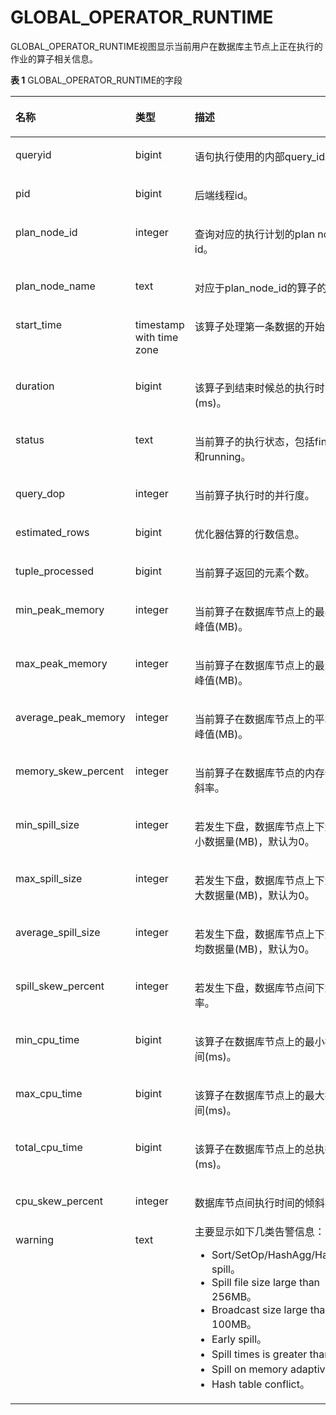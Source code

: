# GLOBAL\_OPERATOR\_RUNTIME

GLOBAL\_OPERATOR\_RUNTIME视图显示当前用户在数据库主节点上正在执行的作业的算子相关信息。

**表 1**  GLOBAL\_OPERATOR\_RUNTIME的字段

<a name="zh-cn_topic_0237122746_zh-cn_topic_0111176228_table75981925115018"></a>
<table><thead align="left"><tr id="zh-cn_topic_0237122746_zh-cn_topic_0111176228_row14599225175020"><th class="cellrowborder" valign="top" width="21.782178217821784%" id="mcps1.2.4.1.1"><p id="zh-cn_topic_0237122746_zh-cn_topic_0111176228_p1359922545010"><a name="zh-cn_topic_0237122746_zh-cn_topic_0111176228_p1359922545010"></a><a name="zh-cn_topic_0237122746_zh-cn_topic_0111176228_p1359922545010"></a>名称</p>
</th>
<th class="cellrowborder" valign="top" width="18.81188118811881%" id="mcps1.2.4.1.2"><p id="zh-cn_topic_0237122746_zh-cn_topic_0111176228_p3599182520502"><a name="zh-cn_topic_0237122746_zh-cn_topic_0111176228_p3599182520502"></a><a name="zh-cn_topic_0237122746_zh-cn_topic_0111176228_p3599182520502"></a>类型</p>
</th>
<th class="cellrowborder" valign="top" width="59.4059405940594%" id="mcps1.2.4.1.3"><p id="zh-cn_topic_0237122746_zh-cn_topic_0111176228_p175991225195015"><a name="zh-cn_topic_0237122746_zh-cn_topic_0111176228_p175991225195015"></a><a name="zh-cn_topic_0237122746_zh-cn_topic_0111176228_p175991225195015"></a>描述</p>
</th>
</tr>
</thead>
<tbody><tr id="zh-cn_topic_0237122746_zh-cn_topic_0111176228_row1059920251509"><td class="cellrowborder" valign="top" width="21.782178217821784%" headers="mcps1.2.4.1.1 "><p id="zh-cn_topic_0237122746_zh-cn_topic_0111176228_p2519314135114"><a name="zh-cn_topic_0237122746_zh-cn_topic_0111176228_p2519314135114"></a><a name="zh-cn_topic_0237122746_zh-cn_topic_0111176228_p2519314135114"></a>queryid</p>
</td>
<td class="cellrowborder" valign="top" width="18.81188118811881%" headers="mcps1.2.4.1.2 "><p id="zh-cn_topic_0237122746_zh-cn_topic_0111176228_p1651921418517"><a name="zh-cn_topic_0237122746_zh-cn_topic_0111176228_p1651921418517"></a><a name="zh-cn_topic_0237122746_zh-cn_topic_0111176228_p1651921418517"></a>bigint</p>
</td>
<td class="cellrowborder" valign="top" width="59.4059405940594%" headers="mcps1.2.4.1.3 "><p id="zh-cn_topic_0237122746_zh-cn_topic_0111176228_p4519141415115"><a name="zh-cn_topic_0237122746_zh-cn_topic_0111176228_p4519141415115"></a><a name="zh-cn_topic_0237122746_zh-cn_topic_0111176228_p4519141415115"></a>语句执行使用的内部query_id。</p>
</td>
</tr>
<tr id="zh-cn_topic_0237122746_zh-cn_topic_0111176228_row135995251509"><td class="cellrowborder" valign="top" width="21.782178217821784%" headers="mcps1.2.4.1.1 "><p id="zh-cn_topic_0237122746_zh-cn_topic_0111176228_p14519914195120"><a name="zh-cn_topic_0237122746_zh-cn_topic_0111176228_p14519914195120"></a><a name="zh-cn_topic_0237122746_zh-cn_topic_0111176228_p14519914195120"></a>pid</p>
</td>
<td class="cellrowborder" valign="top" width="18.81188118811881%" headers="mcps1.2.4.1.2 "><p id="zh-cn_topic_0237122746_zh-cn_topic_0111176228_p1651971414515"><a name="zh-cn_topic_0237122746_zh-cn_topic_0111176228_p1651971414515"></a><a name="zh-cn_topic_0237122746_zh-cn_topic_0111176228_p1651971414515"></a>bigint</p>
</td>
<td class="cellrowborder" valign="top" width="59.4059405940594%" headers="mcps1.2.4.1.3 "><p id="zh-cn_topic_0237122746_zh-cn_topic_0111176228_p651921410511"><a name="zh-cn_topic_0237122746_zh-cn_topic_0111176228_p651921410511"></a><a name="zh-cn_topic_0237122746_zh-cn_topic_0111176228_p651921410511"></a>后端线程id。</p>
</td>
</tr>
<tr id="zh-cn_topic_0237122746_zh-cn_topic_0111176228_row19600152510500"><td class="cellrowborder" valign="top" width="21.782178217821784%" headers="mcps1.2.4.1.1 "><p id="zh-cn_topic_0237122746_zh-cn_topic_0111176228_p85191414155117"><a name="zh-cn_topic_0237122746_zh-cn_topic_0111176228_p85191414155117"></a><a name="zh-cn_topic_0237122746_zh-cn_topic_0111176228_p85191414155117"></a>plan_node_id</p>
</td>
<td class="cellrowborder" valign="top" width="18.81188118811881%" headers="mcps1.2.4.1.2 "><p id="zh-cn_topic_0237122746_zh-cn_topic_0111176228_p1951991455112"><a name="zh-cn_topic_0237122746_zh-cn_topic_0111176228_p1951991455112"></a><a name="zh-cn_topic_0237122746_zh-cn_topic_0111176228_p1951991455112"></a>integer</p>
</td>
<td class="cellrowborder" valign="top" width="59.4059405940594%" headers="mcps1.2.4.1.3 "><p id="zh-cn_topic_0237122746_zh-cn_topic_0111176228_p3519101415516"><a name="zh-cn_topic_0237122746_zh-cn_topic_0111176228_p3519101415516"></a><a name="zh-cn_topic_0237122746_zh-cn_topic_0111176228_p3519101415516"></a>查询对应的执行计划的plan node id。</p>
</td>
</tr>
<tr id="zh-cn_topic_0237122746_zh-cn_topic_0111176228_row8600162519508"><td class="cellrowborder" valign="top" width="21.782178217821784%" headers="mcps1.2.4.1.1 "><p id="zh-cn_topic_0237122746_zh-cn_topic_0111176228_p5519131418511"><a name="zh-cn_topic_0237122746_zh-cn_topic_0111176228_p5519131418511"></a><a name="zh-cn_topic_0237122746_zh-cn_topic_0111176228_p5519131418511"></a>plan_node_name</p>
</td>
<td class="cellrowborder" valign="top" width="18.81188118811881%" headers="mcps1.2.4.1.2 "><p id="zh-cn_topic_0237122746_zh-cn_topic_0111176228_p1951971455118"><a name="zh-cn_topic_0237122746_zh-cn_topic_0111176228_p1951971455118"></a><a name="zh-cn_topic_0237122746_zh-cn_topic_0111176228_p1951971455118"></a>text</p>
</td>
<td class="cellrowborder" valign="top" width="59.4059405940594%" headers="mcps1.2.4.1.3 "><p id="zh-cn_topic_0237122746_zh-cn_topic_0111176228_p1825284518537"><a name="zh-cn_topic_0237122746_zh-cn_topic_0111176228_p1825284518537"></a><a name="zh-cn_topic_0237122746_zh-cn_topic_0111176228_p1825284518537"></a>对应于plan_node_id的算子的名称。</p>
</td>
</tr>
<tr id="zh-cn_topic_0237122746_zh-cn_topic_0111176228_row9600142519508"><td class="cellrowborder" valign="top" width="21.782178217821784%" headers="mcps1.2.4.1.1 "><p id="zh-cn_topic_0237122746_zh-cn_topic_0111176228_p10519171455119"><a name="zh-cn_topic_0237122746_zh-cn_topic_0111176228_p10519171455119"></a><a name="zh-cn_topic_0237122746_zh-cn_topic_0111176228_p10519171455119"></a>start_time</p>
</td>
<td class="cellrowborder" valign="top" width="18.81188118811881%" headers="mcps1.2.4.1.2 "><p id="zh-cn_topic_0237122746_zh-cn_topic_0111176228_p10519314105112"><a name="zh-cn_topic_0237122746_zh-cn_topic_0111176228_p10519314105112"></a><a name="zh-cn_topic_0237122746_zh-cn_topic_0111176228_p10519314105112"></a>timestamp with time zone</p>
</td>
<td class="cellrowborder" valign="top" width="59.4059405940594%" headers="mcps1.2.4.1.3 "><p id="zh-cn_topic_0237122746_zh-cn_topic_0111176228_p751971405113"><a name="zh-cn_topic_0237122746_zh-cn_topic_0111176228_p751971405113"></a><a name="zh-cn_topic_0237122746_zh-cn_topic_0111176228_p751971405113"></a>该算子处理第一条数据的开始时间。</p>
</td>
</tr>
<tr id="zh-cn_topic_0237122746_zh-cn_topic_0111176228_row5600025155011"><td class="cellrowborder" valign="top" width="21.782178217821784%" headers="mcps1.2.4.1.1 "><p id="zh-cn_topic_0237122746_zh-cn_topic_0111176228_p7519141412514"><a name="zh-cn_topic_0237122746_zh-cn_topic_0111176228_p7519141412514"></a><a name="zh-cn_topic_0237122746_zh-cn_topic_0111176228_p7519141412514"></a>duration</p>
</td>
<td class="cellrowborder" valign="top" width="18.81188118811881%" headers="mcps1.2.4.1.2 "><p id="zh-cn_topic_0237122746_zh-cn_topic_0111176228_p205191014155120"><a name="zh-cn_topic_0237122746_zh-cn_topic_0111176228_p205191014155120"></a><a name="zh-cn_topic_0237122746_zh-cn_topic_0111176228_p205191014155120"></a>bigint</p>
</td>
<td class="cellrowborder" valign="top" width="59.4059405940594%" headers="mcps1.2.4.1.3 "><p id="zh-cn_topic_0237122746_zh-cn_topic_0111176228_p1451971495114"><a name="zh-cn_topic_0237122746_zh-cn_topic_0111176228_p1451971495114"></a><a name="zh-cn_topic_0237122746_zh-cn_topic_0111176228_p1451971495114"></a>该算子到结束时候总的执行时间(ms)。</p>
</td>
</tr>
<tr id="zh-cn_topic_0237122746_zh-cn_topic_0111176228_row104162389916"><td class="cellrowborder" valign="top" width="21.782178217821784%" headers="mcps1.2.4.1.1 "><p id="zh-cn_topic_0237122746_zh-cn_topic_0111176228_p14171438299"><a name="zh-cn_topic_0237122746_zh-cn_topic_0111176228_p14171438299"></a><a name="zh-cn_topic_0237122746_zh-cn_topic_0111176228_p14171438299"></a>status</p>
</td>
<td class="cellrowborder" valign="top" width="18.81188118811881%" headers="mcps1.2.4.1.2 "><p id="zh-cn_topic_0237122746_zh-cn_topic_0111176228_p8417938495"><a name="zh-cn_topic_0237122746_zh-cn_topic_0111176228_p8417938495"></a><a name="zh-cn_topic_0237122746_zh-cn_topic_0111176228_p8417938495"></a>text</p>
</td>
<td class="cellrowborder" valign="top" width="59.4059405940594%" headers="mcps1.2.4.1.3 "><p id="zh-cn_topic_0237122746_zh-cn_topic_0111176228_p17417183815913"><a name="zh-cn_topic_0237122746_zh-cn_topic_0111176228_p17417183815913"></a><a name="zh-cn_topic_0237122746_zh-cn_topic_0111176228_p17417183815913"></a>当前算子的执行状态，包括finished和running。</p>
</td>
</tr>
<tr id="zh-cn_topic_0237122746_zh-cn_topic_0111176228_row8600182517502"><td class="cellrowborder" valign="top" width="21.782178217821784%" headers="mcps1.2.4.1.1 "><p id="zh-cn_topic_0237122746_zh-cn_topic_0111176228_p1451911141518"><a name="zh-cn_topic_0237122746_zh-cn_topic_0111176228_p1451911141518"></a><a name="zh-cn_topic_0237122746_zh-cn_topic_0111176228_p1451911141518"></a>query_dop</p>
</td>
<td class="cellrowborder" valign="top" width="18.81188118811881%" headers="mcps1.2.4.1.2 "><p id="zh-cn_topic_0237122746_zh-cn_topic_0111176228_p7519514155119"><a name="zh-cn_topic_0237122746_zh-cn_topic_0111176228_p7519514155119"></a><a name="zh-cn_topic_0237122746_zh-cn_topic_0111176228_p7519514155119"></a>integer</p>
</td>
<td class="cellrowborder" valign="top" width="59.4059405940594%" headers="mcps1.2.4.1.3 "><p id="zh-cn_topic_0237122746_zh-cn_topic_0111176228_p8519111485115"><a name="zh-cn_topic_0237122746_zh-cn_topic_0111176228_p8519111485115"></a><a name="zh-cn_topic_0237122746_zh-cn_topic_0111176228_p8519111485115"></a>当前算子执行时的并行度。</p>
</td>
</tr>
<tr id="zh-cn_topic_0237122746_zh-cn_topic_0111176228_row5600142555015"><td class="cellrowborder" valign="top" width="21.782178217821784%" headers="mcps1.2.4.1.1 "><p id="zh-cn_topic_0237122746_zh-cn_topic_0111176228_p1151971405113"><a name="zh-cn_topic_0237122746_zh-cn_topic_0111176228_p1151971405113"></a><a name="zh-cn_topic_0237122746_zh-cn_topic_0111176228_p1151971405113"></a>estimated_rows</p>
</td>
<td class="cellrowborder" valign="top" width="18.81188118811881%" headers="mcps1.2.4.1.2 "><p id="zh-cn_topic_0237122746_zh-cn_topic_0111176228_p65191314155115"><a name="zh-cn_topic_0237122746_zh-cn_topic_0111176228_p65191314155115"></a><a name="zh-cn_topic_0237122746_zh-cn_topic_0111176228_p65191314155115"></a>bigint</p>
</td>
<td class="cellrowborder" valign="top" width="59.4059405940594%" headers="mcps1.2.4.1.3 "><p id="zh-cn_topic_0237122746_zh-cn_topic_0111176228_p15519101411512"><a name="zh-cn_topic_0237122746_zh-cn_topic_0111176228_p15519101411512"></a><a name="zh-cn_topic_0237122746_zh-cn_topic_0111176228_p15519101411512"></a>优化器估算的行数信息。</p>
</td>
</tr>
<tr id="zh-cn_topic_0237122746_zh-cn_topic_0111176228_row1060022565012"><td class="cellrowborder" valign="top" width="21.782178217821784%" headers="mcps1.2.4.1.1 "><p id="zh-cn_topic_0237122746_zh-cn_topic_0111176228_p4519181485114"><a name="zh-cn_topic_0237122746_zh-cn_topic_0111176228_p4519181485114"></a><a name="zh-cn_topic_0237122746_zh-cn_topic_0111176228_p4519181485114"></a>tuple_processed</p>
</td>
<td class="cellrowborder" valign="top" width="18.81188118811881%" headers="mcps1.2.4.1.2 "><p id="zh-cn_topic_0237122746_zh-cn_topic_0111176228_p2519121416514"><a name="zh-cn_topic_0237122746_zh-cn_topic_0111176228_p2519121416514"></a><a name="zh-cn_topic_0237122746_zh-cn_topic_0111176228_p2519121416514"></a>bigint</p>
</td>
<td class="cellrowborder" valign="top" width="59.4059405940594%" headers="mcps1.2.4.1.3 "><p id="zh-cn_topic_0237122746_zh-cn_topic_0111176228_p55195145519"><a name="zh-cn_topic_0237122746_zh-cn_topic_0111176228_p55195145519"></a><a name="zh-cn_topic_0237122746_zh-cn_topic_0111176228_p55195145519"></a>当前算子返回的元素个数。</p>
</td>
</tr>
<tr id="zh-cn_topic_0237122746_zh-cn_topic_0111176228_row160019255501"><td class="cellrowborder" valign="top" width="21.782178217821784%" headers="mcps1.2.4.1.1 "><p id="zh-cn_topic_0237122746_zh-cn_topic_0111176228_p45193142511"><a name="zh-cn_topic_0237122746_zh-cn_topic_0111176228_p45193142511"></a><a name="zh-cn_topic_0237122746_zh-cn_topic_0111176228_p45193142511"></a>min_peak_memory</p>
</td>
<td class="cellrowborder" valign="top" width="18.81188118811881%" headers="mcps1.2.4.1.2 "><p id="zh-cn_topic_0237122746_zh-cn_topic_0111176228_p8519151410510"><a name="zh-cn_topic_0237122746_zh-cn_topic_0111176228_p8519151410510"></a><a name="zh-cn_topic_0237122746_zh-cn_topic_0111176228_p8519151410510"></a>integer</p>
</td>
<td class="cellrowborder" valign="top" width="59.4059405940594%" headers="mcps1.2.4.1.3 "><p id="zh-cn_topic_0237122746_zh-cn_topic_0111176228_p165191114145119"><a name="zh-cn_topic_0237122746_zh-cn_topic_0111176228_p165191114145119"></a><a name="zh-cn_topic_0237122746_zh-cn_topic_0111176228_p165191114145119"></a>当前算子在数据库节点上的最小内存峰值(MB)。</p>
</td>
</tr>
<tr id="zh-cn_topic_0237122746_zh-cn_topic_0111176228_row560118255504"><td class="cellrowborder" valign="top" width="21.782178217821784%" headers="mcps1.2.4.1.1 "><p id="zh-cn_topic_0237122746_zh-cn_topic_0111176228_p1519121413516"><a name="zh-cn_topic_0237122746_zh-cn_topic_0111176228_p1519121413516"></a><a name="zh-cn_topic_0237122746_zh-cn_topic_0111176228_p1519121413516"></a>max_peak_memory</p>
</td>
<td class="cellrowborder" valign="top" width="18.81188118811881%" headers="mcps1.2.4.1.2 "><p id="zh-cn_topic_0237122746_zh-cn_topic_0111176228_p1751916147515"><a name="zh-cn_topic_0237122746_zh-cn_topic_0111176228_p1751916147515"></a><a name="zh-cn_topic_0237122746_zh-cn_topic_0111176228_p1751916147515"></a>integer</p>
</td>
<td class="cellrowborder" valign="top" width="59.4059405940594%" headers="mcps1.2.4.1.3 "><p id="zh-cn_topic_0237122746_zh-cn_topic_0111176228_p85191314135116"><a name="zh-cn_topic_0237122746_zh-cn_topic_0111176228_p85191314135116"></a><a name="zh-cn_topic_0237122746_zh-cn_topic_0111176228_p85191314135116"></a>当前算子在数据库节点上的最大内存峰值(MB)。</p>
</td>
</tr>
<tr id="zh-cn_topic_0237122746_zh-cn_topic_0111176228_row5601125145017"><td class="cellrowborder" valign="top" width="21.782178217821784%" headers="mcps1.2.4.1.1 "><p id="zh-cn_topic_0237122746_zh-cn_topic_0111176228_p1252010141514"><a name="zh-cn_topic_0237122746_zh-cn_topic_0111176228_p1252010141514"></a><a name="zh-cn_topic_0237122746_zh-cn_topic_0111176228_p1252010141514"></a>average_peak_memory</p>
</td>
<td class="cellrowborder" valign="top" width="18.81188118811881%" headers="mcps1.2.4.1.2 "><p id="zh-cn_topic_0237122746_zh-cn_topic_0111176228_p3520171413517"><a name="zh-cn_topic_0237122746_zh-cn_topic_0111176228_p3520171413517"></a><a name="zh-cn_topic_0237122746_zh-cn_topic_0111176228_p3520171413517"></a>integer</p>
</td>
<td class="cellrowborder" valign="top" width="59.4059405940594%" headers="mcps1.2.4.1.3 "><p id="zh-cn_topic_0237122746_zh-cn_topic_0111176228_p15520161445117"><a name="zh-cn_topic_0237122746_zh-cn_topic_0111176228_p15520161445117"></a><a name="zh-cn_topic_0237122746_zh-cn_topic_0111176228_p15520161445117"></a>当前算子在数据库节点上的平均内存峰值(MB)。</p>
</td>
</tr>
<tr id="zh-cn_topic_0237122746_zh-cn_topic_0111176228_row2601625135011"><td class="cellrowborder" valign="top" width="21.782178217821784%" headers="mcps1.2.4.1.1 "><p id="zh-cn_topic_0237122746_zh-cn_topic_0111176228_p162135421546"><a name="zh-cn_topic_0237122746_zh-cn_topic_0111176228_p162135421546"></a><a name="zh-cn_topic_0237122746_zh-cn_topic_0111176228_p162135421546"></a>memory_skew_percent</p>
</td>
<td class="cellrowborder" valign="top" width="18.81188118811881%" headers="mcps1.2.4.1.2 "><p id="zh-cn_topic_0237122746_zh-cn_topic_0111176228_p02131442948"><a name="zh-cn_topic_0237122746_zh-cn_topic_0111176228_p02131442948"></a><a name="zh-cn_topic_0237122746_zh-cn_topic_0111176228_p02131442948"></a>integer</p>
</td>
<td class="cellrowborder" valign="top" width="59.4059405940594%" headers="mcps1.2.4.1.3 "><p id="zh-cn_topic_0237122746_zh-cn_topic_0111176228_p1721315421243"><a name="zh-cn_topic_0237122746_zh-cn_topic_0111176228_p1721315421243"></a><a name="zh-cn_topic_0237122746_zh-cn_topic_0111176228_p1721315421243"></a>当前算子在<span id="zh-cn_topic_0237122746_text1973711101516"><a name="zh-cn_topic_0237122746_text1973711101516"></a><a name="zh-cn_topic_0237122746_text1973711101516"></a>数据库节点</span>的内存使用倾斜率。</p>
</td>
</tr>
<tr id="zh-cn_topic_0237122746_zh-cn_topic_0111176228_row1360122595016"><td class="cellrowborder" valign="top" width="21.782178217821784%" headers="mcps1.2.4.1.1 "><p id="zh-cn_topic_0237122746_zh-cn_topic_0111176228_p1752031425113"><a name="zh-cn_topic_0237122746_zh-cn_topic_0111176228_p1752031425113"></a><a name="zh-cn_topic_0237122746_zh-cn_topic_0111176228_p1752031425113"></a>min_spill_size</p>
</td>
<td class="cellrowborder" valign="top" width="18.81188118811881%" headers="mcps1.2.4.1.2 "><p id="zh-cn_topic_0237122746_zh-cn_topic_0111176228_p952021419512"><a name="zh-cn_topic_0237122746_zh-cn_topic_0111176228_p952021419512"></a><a name="zh-cn_topic_0237122746_zh-cn_topic_0111176228_p952021419512"></a>integer</p>
</td>
<td class="cellrowborder" valign="top" width="59.4059405940594%" headers="mcps1.2.4.1.3 "><p id="zh-cn_topic_0237122746_zh-cn_topic_0111176228_p752071475115"><a name="zh-cn_topic_0237122746_zh-cn_topic_0111176228_p752071475115"></a><a name="zh-cn_topic_0237122746_zh-cn_topic_0111176228_p752071475115"></a>若发生下盘，数据库节点上下盘的最小数据量(MB)，默认为0。</p>
</td>
</tr>
<tr id="zh-cn_topic_0237122746_zh-cn_topic_0111176228_row196011125165015"><td class="cellrowborder" valign="top" width="21.782178217821784%" headers="mcps1.2.4.1.1 "><p id="zh-cn_topic_0237122746_zh-cn_topic_0111176228_p1952021418517"><a name="zh-cn_topic_0237122746_zh-cn_topic_0111176228_p1952021418517"></a><a name="zh-cn_topic_0237122746_zh-cn_topic_0111176228_p1952021418517"></a>max_spill_size</p>
</td>
<td class="cellrowborder" valign="top" width="18.81188118811881%" headers="mcps1.2.4.1.2 "><p id="zh-cn_topic_0237122746_zh-cn_topic_0111176228_p1452018144513"><a name="zh-cn_topic_0237122746_zh-cn_topic_0111176228_p1452018144513"></a><a name="zh-cn_topic_0237122746_zh-cn_topic_0111176228_p1452018144513"></a>integer</p>
</td>
<td class="cellrowborder" valign="top" width="59.4059405940594%" headers="mcps1.2.4.1.3 "><p id="zh-cn_topic_0237122746_zh-cn_topic_0111176228_p185201314115112"><a name="zh-cn_topic_0237122746_zh-cn_topic_0111176228_p185201314115112"></a><a name="zh-cn_topic_0237122746_zh-cn_topic_0111176228_p185201314115112"></a>若发生下盘，数据库节点上下盘的最大数据量(MB)，默认为0。</p>
</td>
</tr>
<tr id="zh-cn_topic_0237122746_zh-cn_topic_0111176228_row14601192513507"><td class="cellrowborder" valign="top" width="21.782178217821784%" headers="mcps1.2.4.1.1 "><p id="zh-cn_topic_0237122746_zh-cn_topic_0111176228_p1352081445118"><a name="zh-cn_topic_0237122746_zh-cn_topic_0111176228_p1352081445118"></a><a name="zh-cn_topic_0237122746_zh-cn_topic_0111176228_p1352081445118"></a>average_spill_size</p>
</td>
<td class="cellrowborder" valign="top" width="18.81188118811881%" headers="mcps1.2.4.1.2 "><p id="zh-cn_topic_0237122746_zh-cn_topic_0111176228_p752061414517"><a name="zh-cn_topic_0237122746_zh-cn_topic_0111176228_p752061414517"></a><a name="zh-cn_topic_0237122746_zh-cn_topic_0111176228_p752061414517"></a>integer</p>
</td>
<td class="cellrowborder" valign="top" width="59.4059405940594%" headers="mcps1.2.4.1.3 "><p id="zh-cn_topic_0237122746_zh-cn_topic_0111176228_p155201514155118"><a name="zh-cn_topic_0237122746_zh-cn_topic_0111176228_p155201514155118"></a><a name="zh-cn_topic_0237122746_zh-cn_topic_0111176228_p155201514155118"></a>若发生下盘，数据库节点上下盘的平均数据量(MB)，默认为0。</p>
</td>
</tr>
<tr id="zh-cn_topic_0237122746_zh-cn_topic_0111176228_row1660112535017"><td class="cellrowborder" valign="top" width="21.782178217821784%" headers="mcps1.2.4.1.1 "><p id="zh-cn_topic_0237122746_zh-cn_topic_0111176228_p19520161411513"><a name="zh-cn_topic_0237122746_zh-cn_topic_0111176228_p19520161411513"></a><a name="zh-cn_topic_0237122746_zh-cn_topic_0111176228_p19520161411513"></a>spill_skew_percent</p>
</td>
<td class="cellrowborder" valign="top" width="18.81188118811881%" headers="mcps1.2.4.1.2 "><p id="zh-cn_topic_0237122746_zh-cn_topic_0111176228_p85201141517"><a name="zh-cn_topic_0237122746_zh-cn_topic_0111176228_p85201141517"></a><a name="zh-cn_topic_0237122746_zh-cn_topic_0111176228_p85201141517"></a>integer</p>
</td>
<td class="cellrowborder" valign="top" width="59.4059405940594%" headers="mcps1.2.4.1.3 "><p id="zh-cn_topic_0237122746_zh-cn_topic_0111176228_p1520131411519"><a name="zh-cn_topic_0237122746_zh-cn_topic_0111176228_p1520131411519"></a><a name="zh-cn_topic_0237122746_zh-cn_topic_0111176228_p1520131411519"></a>若发生下盘，数据库节点间下盘倾斜率。</p>
</td>
</tr>
<tr id="zh-cn_topic_0237122746_zh-cn_topic_0111176228_row1960212555014"><td class="cellrowborder" valign="top" width="21.782178217821784%" headers="mcps1.2.4.1.1 "><p id="zh-cn_topic_0237122746_zh-cn_topic_0111176228_p1052071445117"><a name="zh-cn_topic_0237122746_zh-cn_topic_0111176228_p1052071445117"></a><a name="zh-cn_topic_0237122746_zh-cn_topic_0111176228_p1052071445117"></a>min_cpu_time</p>
</td>
<td class="cellrowborder" valign="top" width="18.81188118811881%" headers="mcps1.2.4.1.2 "><p id="zh-cn_topic_0237122746_zh-cn_topic_0111176228_p145200142510"><a name="zh-cn_topic_0237122746_zh-cn_topic_0111176228_p145200142510"></a><a name="zh-cn_topic_0237122746_zh-cn_topic_0111176228_p145200142510"></a>bigint</p>
</td>
<td class="cellrowborder" valign="top" width="59.4059405940594%" headers="mcps1.2.4.1.3 "><p id="zh-cn_topic_0237122746_zh-cn_topic_0111176228_p185204140516"><a name="zh-cn_topic_0237122746_zh-cn_topic_0111176228_p185204140516"></a><a name="zh-cn_topic_0237122746_zh-cn_topic_0111176228_p185204140516"></a>该算子在数据库节点上的最小执行时间(ms)。</p>
</td>
</tr>
<tr id="zh-cn_topic_0237122746_zh-cn_topic_0111176228_row560262535019"><td class="cellrowborder" valign="top" width="21.782178217821784%" headers="mcps1.2.4.1.1 "><p id="zh-cn_topic_0237122746_zh-cn_topic_0111176228_p752019149519"><a name="zh-cn_topic_0237122746_zh-cn_topic_0111176228_p752019149519"></a><a name="zh-cn_topic_0237122746_zh-cn_topic_0111176228_p752019149519"></a>max_cpu_time</p>
</td>
<td class="cellrowborder" valign="top" width="18.81188118811881%" headers="mcps1.2.4.1.2 "><p id="zh-cn_topic_0237122746_zh-cn_topic_0111176228_p17520614165111"><a name="zh-cn_topic_0237122746_zh-cn_topic_0111176228_p17520614165111"></a><a name="zh-cn_topic_0237122746_zh-cn_topic_0111176228_p17520614165111"></a>bigint</p>
</td>
<td class="cellrowborder" valign="top" width="59.4059405940594%" headers="mcps1.2.4.1.3 "><p id="zh-cn_topic_0237122746_zh-cn_topic_0111176228_p65207145515"><a name="zh-cn_topic_0237122746_zh-cn_topic_0111176228_p65207145515"></a><a name="zh-cn_topic_0237122746_zh-cn_topic_0111176228_p65207145515"></a>该算子在数据库节点上的最大执行时间(ms)。</p>
</td>
</tr>
<tr id="zh-cn_topic_0237122746_zh-cn_topic_0111176228_row4602425135011"><td class="cellrowborder" valign="top" width="21.782178217821784%" headers="mcps1.2.4.1.1 "><p id="zh-cn_topic_0237122746_zh-cn_topic_0111176228_p13520181445118"><a name="zh-cn_topic_0237122746_zh-cn_topic_0111176228_p13520181445118"></a><a name="zh-cn_topic_0237122746_zh-cn_topic_0111176228_p13520181445118"></a>total_cpu_time</p>
</td>
<td class="cellrowborder" valign="top" width="18.81188118811881%" headers="mcps1.2.4.1.2 "><p id="zh-cn_topic_0237122746_zh-cn_topic_0111176228_p1852061414513"><a name="zh-cn_topic_0237122746_zh-cn_topic_0111176228_p1852061414513"></a><a name="zh-cn_topic_0237122746_zh-cn_topic_0111176228_p1852061414513"></a>bigint</p>
</td>
<td class="cellrowborder" valign="top" width="59.4059405940594%" headers="mcps1.2.4.1.3 "><p id="zh-cn_topic_0237122746_zh-cn_topic_0111176228_p1452031415113"><a name="zh-cn_topic_0237122746_zh-cn_topic_0111176228_p1452031415113"></a><a name="zh-cn_topic_0237122746_zh-cn_topic_0111176228_p1452031415113"></a>该算子在数据库节点上的总执行时间(ms)。</p>
</td>
</tr>
<tr id="zh-cn_topic_0237122746_zh-cn_topic_0111176228_row1060252515011"><td class="cellrowborder" valign="top" width="21.782178217821784%" headers="mcps1.2.4.1.1 "><p id="zh-cn_topic_0237122746_zh-cn_topic_0111176228_p12520111475115"><a name="zh-cn_topic_0237122746_zh-cn_topic_0111176228_p12520111475115"></a><a name="zh-cn_topic_0237122746_zh-cn_topic_0111176228_p12520111475115"></a>cpu_skew_percent</p>
</td>
<td class="cellrowborder" valign="top" width="18.81188118811881%" headers="mcps1.2.4.1.2 "><p id="zh-cn_topic_0237122746_zh-cn_topic_0111176228_p1452061412511"><a name="zh-cn_topic_0237122746_zh-cn_topic_0111176228_p1452061412511"></a><a name="zh-cn_topic_0237122746_zh-cn_topic_0111176228_p1452061412511"></a>integer</p>
</td>
<td class="cellrowborder" valign="top" width="59.4059405940594%" headers="mcps1.2.4.1.3 "><p id="zh-cn_topic_0237122746_zh-cn_topic_0111176228_p3520111414515"><a name="zh-cn_topic_0237122746_zh-cn_topic_0111176228_p3520111414515"></a><a name="zh-cn_topic_0237122746_zh-cn_topic_0111176228_p3520111414515"></a>数据库节点间执行时间的倾斜率。</p>
</td>
</tr>
<tr id="zh-cn_topic_0237122746_zh-cn_topic_0111176228_row760232565014"><td class="cellrowborder" valign="top" width="21.782178217821784%" headers="mcps1.2.4.1.1 "><p id="zh-cn_topic_0237122746_zh-cn_topic_0111176228_p6520181475113"><a name="zh-cn_topic_0237122746_zh-cn_topic_0111176228_p6520181475113"></a><a name="zh-cn_topic_0237122746_zh-cn_topic_0111176228_p6520181475113"></a>warning</p>
</td>
<td class="cellrowborder" valign="top" width="18.81188118811881%" headers="mcps1.2.4.1.2 "><p id="zh-cn_topic_0237122746_zh-cn_topic_0111176228_p155201314115112"><a name="zh-cn_topic_0237122746_zh-cn_topic_0111176228_p155201314115112"></a><a name="zh-cn_topic_0237122746_zh-cn_topic_0111176228_p155201314115112"></a>text</p>
</td>
<td class="cellrowborder" valign="top" width="59.4059405940594%" headers="mcps1.2.4.1.3 "><div class="p" id="zh-cn_topic_0237122746_zh-cn_topic_0111176228_p11224156122713"><a name="zh-cn_topic_0237122746_zh-cn_topic_0111176228_p11224156122713"></a><a name="zh-cn_topic_0237122746_zh-cn_topic_0111176228_p11224156122713"></a>主要显示如下几类告警信息：<a name="zh-cn_topic_0237122746_ul76071017342"></a><a name="zh-cn_topic_0237122746_ul76071017342"></a><ul id="zh-cn_topic_0237122746_ul76071017342"><li>Sort/SetOp/HashAgg/HashJoin spill。</li><li>Spill file size large than 256MB。</li><li>Broadcast size large than 100MB。</li><li>Early spill。</li><li>Spill times is greater than 3。</li><li>Spill on memory adaptive。</li><li>Hash table conflict。</li></ul>
</div>
</td>
</tr>
</tbody>
</table>

